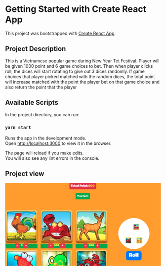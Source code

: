 # Getting Started with Create React App

This project was bootstrapped with [Create React App](https://github.com/facebook/create-react-app).

## Project Description

This is a Vietnamese popular game during New Year Tet Festival. Player will be given 1000 point and 6 game choices to bet. Then when player clicks roll, the dices will start rotating to give out 3 dices randomly. If game choices that player picked matched with the random dices, the total point will increase matched with the point the player bet on that game choice and also return the point that the player

## Available Scripts

In the project directory, you can run:

### `yarn start`

Runs the app in the development mode.\
Open [http://localhost:3000](http://localhost:3000) to view it in the browser.

The page will reload if you make edits.\
You will also see any lint errors in the console.

## Project view

![project photo](diceGame.png)
